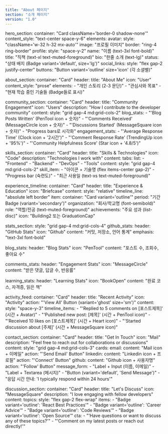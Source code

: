 ```yaml
---
title: "About 페이지"
section: "소개 페이지"
version: "1.0"
---
```


hero_section:
  container: "Card className='border-0 shadow-none'"
  content_style: "text-center space-y-6"
  elements:
    avatar:
      style: "className='w-32 h-32 mx-auto'"
      image: "프로필 이미지"
      border: "ring-4 ring-border"
    profile:
      style: "space-y-2"
      name: "이름 (text-3xl font-bold)"
      title: "직책 (text-xl text-muted-foreground)"
    bio: "한줄 소개 (text-lg)"
    status: "상태 배지 (Badge variant='default', size='lg')"
    social_links:
      style: "flex gap-2 justify-center"
      buttons: "Button variant='outline' size='icon' (각 소셜별)"

about_section:
  container: "Card"
  header:
    title: "About Me"
    icon: "User"
  content_style: "prose"
  elements:
    - "개인 스토리 (2-3 문단)"
    - "관심사와 목표"
    - "현재 학습 중인 기술들 (Badge들로 표시)"

community_section:
  container: "Card"
  header:
    title: "Community Engagement"
    icon: "Users"
    description: "How I contribute to the developer community"
  content:
    style: "grid gap-4 md:grid-cols-2"
    blog_stats:
      - "'Blog Posts Written' (PenTool icon + 숫자)"
      - "'Comments Received' (MessageCircle icon + 숫자)"
      - "'Discussions Started' (MessageSquare icon + 숫자)"
      - "Progress bars로 시각화"
    engagement_stats:
      - "'Average Response Time' (Clock icon + '2시간')"
      - "'Comment Response Rate' (TrendingUp icon + '95%')"
      - "'Community Helpfulness Score' (Star icon + '4.8/5')"

skills_section:
  container: "Card"
  header:
    title: "Skills & Technologies"
    icon: "Code"
    description: "Technologies I work with"
  content:
    tabs:
      list:
        - "Frontend"
        - "Backend"
        - "DevOps"
        - "Tools"
      content:
        style: "grid gap-4 md:grid-cols-2"
        skill_item:
          - "아이콘 + 기술명 (flex items-center gap-2)"
          - "Progress bar (숙련도)"
          - "최근 사용일 (text-xs text-muted-foreground)"

experience_timeline:
  container: "Card"
  header:
    title: "Experience & Education"
    icon: "Briefcase"
  content:
    style: "relative"
    timeline_line: "absolute left border"
    item:
      container: "Card variant='outline'"
      period: "기간 Badge (variant='secondary')"
      organization: "회사/학교명 (font-semibold)"
      role: "역할/전공 (text-muted-foreground)"
      achievements: "주요 성과 (list-disc)"
      icon: "Building2 또는 GraduationCap"

stats_section:
  style: "grid gap-4 md:grid-cols-4"
  github_stats:
    header: "GitHub Stats"
    icon: "Github"
    content: "커밋, 저장소, 언어 통계"
    emphasis: "text-3xl font-bold"
  
  blog_stats:
    header: "Blog Stats"
    icon: "PenTool"
    content: "포스트 수, 조회수, 좋아요 수"
  
  comments_stats:
    header: "Engagement Stats"
    icon: "MessageCircle"
    content: "받은 댓글, 답글 수, 반응률"
  
  learning_stats:
    header: "Learning Stats"
    icon: "BookOpen"
    content: "완료 코스, 자격증, 읽은 책"

activity_feed:
  container: "Card"
  header:
    title: "Recent Activity"
    icon: "Activity"
    action: "'View All' Button (variant='ghost' size='sm')"
  content:
    style: "space-y-3"
    timeline_items:
      - "'Replied to 5 comments on [포스트제목]' (시간 + Avatar)"
      - "'Published new post: [제목]' (시간 + PenTool icon)"
      - "'Received 10 likes on [포스트제목]' (시간 + Heart icon)"
      - "'Started discussion about [주제]' (시간 + MessageSquare icon)"

contact_section:
  container: "Card"
  header:
    title: "Get In Touch"
    icon: "Mail"
    description: "Feel free to reach out for collaborations or discussions"
  content:
    style: "grid gap-4 md:grid-cols-3"
    cards:
      email:
        content: "Mail icon + 이메일"
        action: "'Send Email' Button"
      linkedin:
        content: "Linkedin icon + 프로필"
        action: "'Connect' Button"
      github:
        content: "Github icon + 사용자명"
        action: "'Follow' Button"
    message_form:
      - "Label + Input (이름, 이메일)"
      - "Label + Textarea (메시지)"
      - "Button (variant='default', 'Send Message')"
      - "응답 시간 안내: 'I typically respond within 24 hours'"

discussion_section:
  container: "Card"
  header:
    title: "Let's Discuss"
    icon: "MessageSquare"
    description: "I love engaging with fellow developers"
  content:
    topics:
      style: "flex gap-2 flex-wrap"
      items:
        - "Badge variant='outline': 'React Best Practices'"
        - "Badge variant='outline': 'Career Advice'"
        - "Badge variant='outline': 'Code Reviews'"
        - "Badge variant='outline': 'Open Source'"
    cta:
      - "'Have questions or want to discuss any of these topics?'"
      - "'Comment on my latest posts or reach out directly!'"
